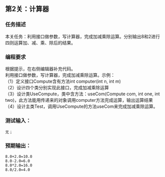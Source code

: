 ## 第2关：计算器
### 任务描述
本关任务：利用接口做参数，写计算器，完成加减乘除运算。分别输出8和2进行四则运算加、减、乘、除后的结果。

### 编程要求
根据提示，在右侧编辑器补充代码。<br/>
利用接口做参数，写计算器，完成加减乘除运算。示例：<br/>
（1）定义接口Compute含有方法int computer(int n, int m)  <br/>
（2）设计四个类分别实现此接口，完成加减乘除运算<br/> 
（3）设计类UseCompute，类中含方法：useCom(Compute com, int one, int two)，此方法能用传递来的对象调用computer方法完成运算，输出运算结果<br/> 
（4）设计主类Test，调用UseCompute的方法useCom来完成加减乘除运算。



### 测试输入：
```shell
无；
```
### 预期输出：
````shell
8.0+2.0=10.0
8.0-2.0=6.0
8.0*2.0=16.0
8.0/2.0=4.0
````
